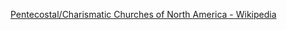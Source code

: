 ﻿[Pentecostal/Charismatic Churches of North America - Wikipedia](https://en.wikipedia.org/wiki/Pentecostal/Charismatic_Churches_of_North_America)